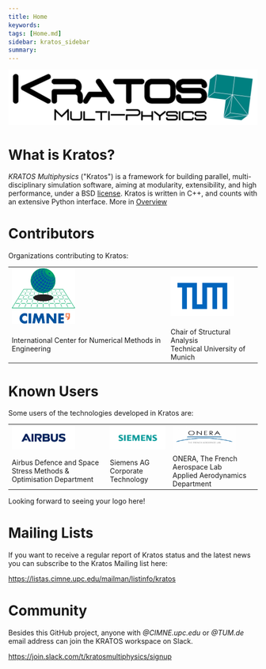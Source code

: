 ```yaml
---
title: Home
keywords: 
tags: [Home.md]
sidebar: kratos_sidebar
summary: 
---
```


![](https://raw.githubusercontent.com/KratosMultiphysics/Documentation/master/Wiki_files/Home/kratos.png)

# What is Kratos?

_KRATOS Multiphysics_ ("Kratos") is a framework for building parallel, multi-disciplinary simulation software, aiming at modularity, extensibility, and high performance, under a BSD [license](Licence). Kratos is written in C++, and counts with an extensive Python interface. More in [Overview](https://github.com/KratosMultiphysics/Kratos/wiki/Overview)

# Contributors
Organizations contributing to Kratos: 
<table>
<tr>
  <td><img src="https://github.com/KratosMultiphysics/Documentation/blob/master/Wiki_files/Logos/CIMNE_logo.png" width="128"></td>
  <td><img src="https://github.com/KratosMultiphysics/Documentation/blob/master/Wiki_files/Logos/TUM_Logo.png" width="128"></td>
</tr>
<tr>
  <td>International Center for Numerical Methods in Engineering</td>
  <td>Chair of Structural Analysis<br>
Technical University of Munich
</td>
</tr>
</table>

  
# Known Users
Some users of the technologies developed in Kratos are:

<table>
<tr>
  <td><img src="https://github.com/KratosMultiphysics/Documentation/blob/master/Wiki_files/Logos/AIRBUS_logo.png" width="128"></td>
  <td><img src="https://github.com/KratosMultiphysics/Documentation/blob/master/Wiki_files/Logos/siemens_logo.png" width="128"></td>
  <td><img src="https://github.com/KratosMultiphysics/Documentation/blob/master/Wiki_files/Logos/onera_logo.png" width="128"></td>
</tr>
<tr>
  <td>Airbus Defence and Space<br>Stress Methods & Optimisation Department</td>
  <td>Siemens AG<br>
Corporate Technology
</td>
  <td>ONERA, The French Aerospace Lab<br>
Applied Aerodynamics Department 

</td>
</tr>
</table>

Looking forward to seeing your logo here! 

# Mailing Lists

If you want to receive a regular report of Kratos status and the latest news you can subscribe to the Kratos Mailing list here: 

https://listas.cimne.upc.edu/mailman/listinfo/kratos

# Community

Besides this GitHub project, anyone with _@CIMNE.​upc.​edu_ or _@TUM.​de_ email address can join the KRATOS workspace on Slack.

https://join.slack.com/t/kratosmultiphysics/signup
